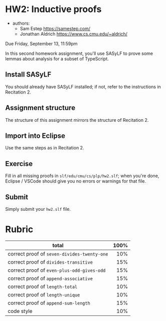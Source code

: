 # HW2: Inductive proofs

- authors:
  - Sam Estep <https://samestep.com/>
  - Jonathan Aldrich <https://www.cs.cmu.edu/~aldrich/>

Due Friday, September 13, 11:59pm

In this second homework assignment, you'll use SASyLF to prove some lemmas about
analysis for a subset of TypeScript.

## Install SASyLF

You should already have SASyLF installed; if not, refer to the instructions in
Recitation 2.

## Assignment structure

The structure of this assignment mirrors the structure of Recitation 2.

## Import into Eclipse

Use the same steps as in Recitation 2.

## Exercise

Fill in all missing proofs in `slf/edu/cmu/cs/plp/hw2.slf`; when you're done,
Eclipse / VSCode should give you no errors or warnings for that file.

## Submit

Simply submit your `hw2.slf` file.

# Rubric

| total                                       | 100% |
|---------------------------------------------|-----:|
| correct proof of `seven-divides-twenty-one` |  10% |
| correct proof of `divides-transitive`       |  15% |
| correct proof of `even-plus-odd-gives-odd`  |  15% |
| correct proof of `append-associative`       |  15% |
| correct proof of `length-total`             |  10% |
| correct proof of `length-unique`            |  10% |
| correct proof of `append-sum-length`        |  15% |
| code style                                  |  10% |
